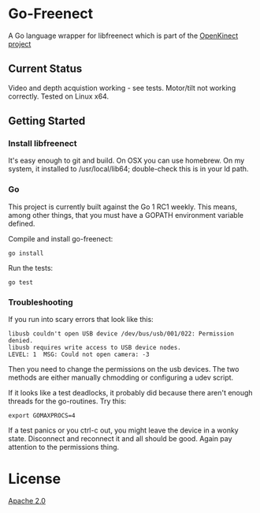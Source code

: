 Go-Freenect
===========
A Go language wrapper for libfreenect which is part of the [OpenKinect project](http://openkinect.org/wiki/Main_Page)

Current Status
--------------
Video and depth acquistion working - see tests.  Motor/tilt not working correctly. Tested on Linux x64.

Getting Started
---------------
### Install libfreenect
It's easy enough to git and build. On OSX you can use homebrew.
On my system, it installed to /usr/local/lib64; double-check this is in your ld path.

### Go
This project is currently built against the Go 1 RC1 weekly.  This means, among other things, that you must have a GOPATH environment variable defined.

Compile and install go-freenect:

    go install

Run the tests:

    go test

### Troubleshooting
If you run into scary errors that look like this:

    libusb couldn't open USB device /dev/bus/usb/001/022: Permission denied.
    libusb requires write access to USB device nodes.
    LEVEL: 1  MSG: Could not open camera: -3

Then you need to change the permissions on the usb devices. The two methods are either manually chmodding or configuring a udev script.

If it looks like a test deadlocks, it probably did because there aren't enough threads for the go-routines.  Try this:

    export GOMAXPROCS=4

If a test panics or you ctrl-c out, you might leave the device in a wonky state.  Disconnect and reconnect it and all should be good.  Again pay attention to the permissions thing.



License
=======
[Apache 2.0](http://www.apache.org/licenses/LICENSE-2.0.html)



